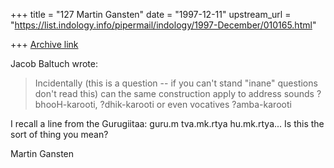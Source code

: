 +++
title = "127 Martin Gansten"
date = "1997-12-11"
upstream_url = "https://list.indology.info/pipermail/indology/1997-December/010165.html"

+++
[Archive link](https://list.indology.info/pipermail/indology/1997-December/010165.html)

Jacob Baltuch wrote:

>Incidentally (this is a question -- if you can't stand "inane"
>questions don't read this) can the same construction apply to
>address sounds ?bhooH-karooti, ?dhik-karooti or even vocatives
>?amba-karooti

I recall a line from the Gurugiitaa: guru.m tva.mk.rtya hu.mk.rtya... Is
this the sort of thing you mean?

Martin Gansten



